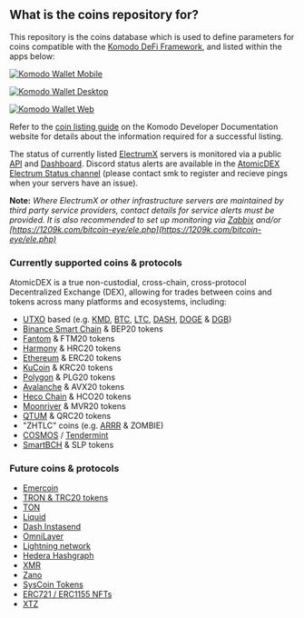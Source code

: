 ## What is the coins repository for?

This repository is the coins database which is used to define parameters for coins compatible with the [Komodo DeFi Framework](https://github.com/KomodoPlatform/komodo-defi-framework/), and listed within the apps below:

[![Komodo Wallet Mobile](https://user-images.githubusercontent.com/35845239/226103567-6d6872de-b0aa-4b87-9ba6-b692be314861.png)](https://github.com/KomodoPlatform/komodo-wallet-mobile)

[![Komodo Wallet Desktop](https://user-images.githubusercontent.com/35845239/226103576-a0336fcb-0d8e-47db-bf66-6ec779c35f1c.png)](https://github.com/KomodoPlatform/komodo-wallet-desktop)

[![Komodo Wallet Web](https://user-images.githubusercontent.com/35845239/226103583-0c1f1b73-80a0-4123-8a4a-bdc2bccd9594.png)](https://app.atomicdex.io)

Refer to the [coin listing guide](https://developers.komodoplatform.com/basic-docs/atomicdex/atomicdex-tutorials/listing-a-coin-on-atomicdex.html) on the Komodo Developer Documentation website for details about the information required for a successful listing.

The status of currently listed [ElectrumX](https://electrumx.readthedocs.io/en/latest/) servers is monitored via a public [API](https://electrum-status.dragonhound.info/api/v1/electrums_status) and [Dashboard](https://stats.kmd.io/atomicdex/electrum_status/). Discord status alerts are available in the [AtomicDEX Electrum Status channel](https://discord.gg/rTkjADfnjt) (please contact smk to register and recieve pings when your servers have an issue).

**Note:** _Where ElectrumX or other infrastructure servers are maintained by third party service providers, contact details for service alerts must be provided. It is also recommended to set up monitoring via [Zabbix](https://www.zabbix.com/) and/or [https://1209k.com/bitcoin-eye/ele.php](https://1209k.com/bitcoin-eye/ele.php)_



### Currently supported coins & protocols

AtomicDEX is a true non-custodial, cross-chain, cross-protocol Decentralized Exchange (DEX), allowing for trades between coins and tokens across many platforms and ecosystems, including:

- [UTXO](https://utxo-alliance.org/) based (e.g. [KMD](https://komodoplatform.com/), [BTC](https://www.bitcoin.com/), [LTC](https://litecoin.com/en/), [DASH](https://www.dash.org/), [DOGE](https://dogecoin.com/) & [DGB](https://digibyte.org/en-us/))
- [Binance Smart Chain](https://www.binance.com/en/blog/ecosystem/introducing-bnb-chain-the-evolution-of-binance-smart-chain-421499824684903436) & BEP20 tokens
- [Fantom](https://fantom.foundation/) & FTM20 tokens
- [Harmony](https://github.com/harmony-one/HRC) & HRC20 tokens
- [Ethereum](https://ethereum.org/en/) & ERC20 tokens
- [KuCoin](https://www.kucoin.com/) & KRC20 tokens
- [Polygon](https://polygon.technology/) & PLG20 tokens
- [Avalanche](https://www.avax.com/) & AVX20 tokens
- [Heco Chain](https://www.hecochain.com/en-us/) & HCO20 tokens
- [Moonriver](https://moonbeam.network/networks/moonriver/) & MVR20 tokens
- [QTUM](https://www.qtum.org/) & QRC20 tokens
- "ZHTLC" coins (e.g. [ARRR](https://pirate.black/) & ZOMBIE)
- [COSMOS](https://cosmos.network/) / [Tendermint](https://tendermint.com/)
- [SmartBCH](https://smartbch.org/) & SLP tokens


### Future coins & protocols

- [Emercoin](https://github.com/KomodoPlatform/komodo-defi-framework/issues/1700)
- [TRON & TRC20 tokens](https://github.com/KomodoPlatform/komodo-defi-framework/issues/1542)
- [TON](https://github.com/KomodoPlatform/komodo-defi-framework/issues/1531)
- [Liquid](https://github.com/KomodoPlatform/komodo-defi-framework/issues/1267)
- [Dash Instasend](https://github.com/KomodoPlatform/komodo-defi-framework/issues/1136)
- [OmniLayer](https://github.com/KomodoPlatform/komodo-defi-framework/issues/1087)
- [Lightning network](https://github.com/KomodoPlatform/komodo-defi-framework/issues/1045)
- [Hedera Hashgraph](https://github.com/KomodoPlatform/komodo-defi-framework/issues/979)
- [XMR](https://github.com/KomodoPlatform/komodo-defi-framework/issues/956)
- [Zano](https://github.com/KomodoPlatform/komodo-defi-framework/issues/942)
- [SysCoin Tokens](https://github.com/KomodoPlatform/komodo-defi-framework/issues/938)
- [ERC721 / ERC1155 NFTs](https://github.com/KomodoPlatform/komodo-defi-framework/issues/900)
- [XTZ](https://github.com/KomodoPlatform/komodo-defi-framework/issues/632)
